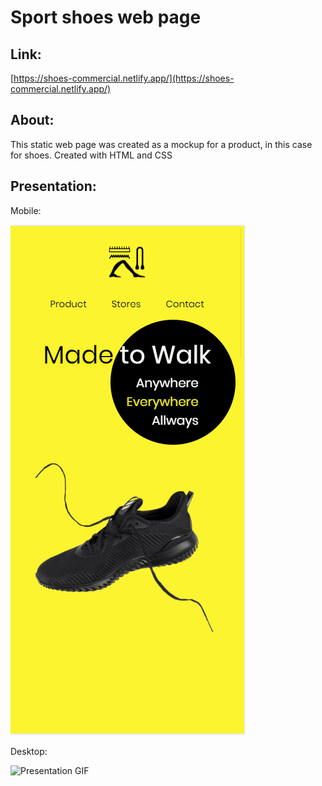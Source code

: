 # Sport shoes web page 

## Link:
[https://shoes-commercial.netlify.app/](https://shoes-commercial.netlify.app/)

## About:
This static web page was created as a mockup for a product, in this case for shoes.
Created with HTML and CSS

## Presentation:

Mobile:

  

![Presentation mobile GIF](https://github.com/JosePedroSilva/ShoesCommercial/blob/master//img/shoes_mobile.gif)

  
  

Desktop:

![Presentation GIF](https://github.com/JosePedroSilva/ShoesCommercial/blob/master//img/shoes.gif)
